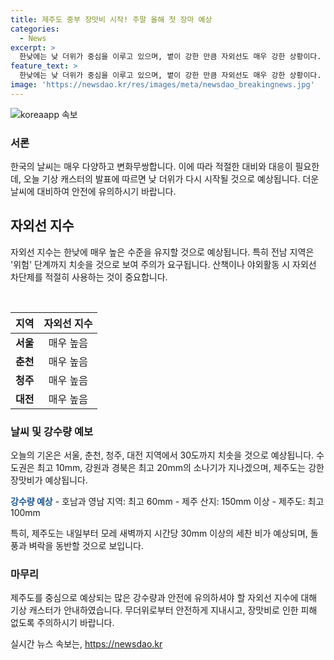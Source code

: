 ```yaml
---
title: 제주도 중부 장맛비 시작! 주말 올해 첫 장마 예상
categories:
  - News
excerpt: >
  한낮에는 낮 더위가 중심을 이루고 있으며, 볕이 강한 만큼 자외선도 매우 강한 상황이다. 전국 대다수 지역의 자외선 수준은 매우 높음이며, 전남 지역은 위험 수준까지 치솟았다. 기온은 서울, 춘천, 청주, 대전이 30도까지 치솟으며, 강수량은 호남과 영남에 최고 60mm, 제주 산지에 150mm 이상으로 예상된다. 특히 제주도는 강한 장마와 벼락으로 인해 대비가 필요한 상황이다.
feature_text: >
  한낮에는 낮 더위가 중심을 이루고 있으며, 볕이 강한 만큼 자외선도 매우 강한 상황이다. 전국 대다수 지역의 자외선 수준은 매우 높음이며, 전남 지역은 위험 수준까지 치솟았다. 기온은 서울, 춘천, 청주, 대전이 30도까지 치솟으며, 강수량은 호남과 영남에 최고 60mm, 제주 산지에 150mm 이상으로 예상된다. 특히 제주도는 강한 장마와 벼락으로 인해 대비가 필요한 상황이다.
image: 'https://newsdao.kr/res/images/meta/newsdao_breakingnews.jpg'
---
```


<p><img src="https://newsdao.kr/res/images/meta/newsdao_breakingnews.jpg" alt="koreaapp 속보" /></p>

<h3>서론</h3>

<p>한국의 날씨는 매우 다양하고 변화무쌍합니다. 이에 따라 적절한 대비와 대응이 필요한데, 오늘 기상 캐스터의 발표에 따르면 낮 더위가 다시 시작될 것으로 예상됩니다. 더운 날씨에 대비하여 안전에 유의하시기 바랍니다. </p>

<h2 data-ke-size="size26">자외선 지수</h2>

<p>자외선 지수는 한낮에 매우 높은 수준을 유지할 것으로 예상됩니다. 특히 전남 지역은 '위험' 단계까지 치솟을 것으로 보여 주의가 요구됩니다. 산책이나 야외활동 시 자외선 차단제를 적절히 사용하는 것이 중요합니다. </p>

<p data-ke-size="size16">&nbsp;</p>

<table>
  <thead>
    <tr>
      <th style="text-align: center;">지역</th>
      <th style="text-align: center;">자외선 지수</th>
    </tr>
  </thead>
  <tbody>
    <tr>
      <td style="text-align: center;"><b>서울</b></td>
      <td style="text-align: center;">매우 높음</td>
    </tr>
    <tr>
      <td style="text-align: center;"><b>춘천</b></td>
      <td style="text-align: center;">매우 높음</td>
    </tr>
    <tr>
      <td style="text-align: center;"><b>청주</b></td>
      <td style="text-align: center;">매우 높음</td>
    </tr>
    <tr>
      <td style="text-align: center;"><b>대전</b></td>
      <td style="text-align: center;">매우 높음</td>
    </tr>
  </tbody>
</table>

<h3>날씨 및 강수량 예보</h3>

<p>오늘의 기온은 서울, 춘천, 청주, 대전 지역에서 30도까지 치솟을 것으로 예상됩니다. 수도권은 최고 10mm, 강원과 경북은 최고 20mm의 소나기가 지나겠으며, 제주도는 강한 장맛비가 예상됩니다. </p>

<p><b><span style="color: #1a5490;">강수량 예상</span></b>
- 호남과 영남 지역: 최고 60mm
- 제주 산지: 150mm 이상
- 제주도: 최고 100mm</p>

<p>특히, 제주도는 내일부터 모레 새벽까지 시간당 30mm 이상의 세찬 비가 예상되며, 돌풍과 벼락을 동반할 것으로 보입니다. </p>

<h3>마무리</h3>

<p>제주도를 중심으로 예상되는 많은 강수량과 안전에 유의하셔야 할 자외선 지수에 대해 기상 캐스터가 안내하였습니다. 무더위로부터 안전하게 지내시고, 장맛비로 인한 피해 없도록 주의하시기 바랍니다.</p>
실시간 뉴스 속보는, <a href="https://newsdao.kr" rel="dofollow">https://newsdao.kr</a>


